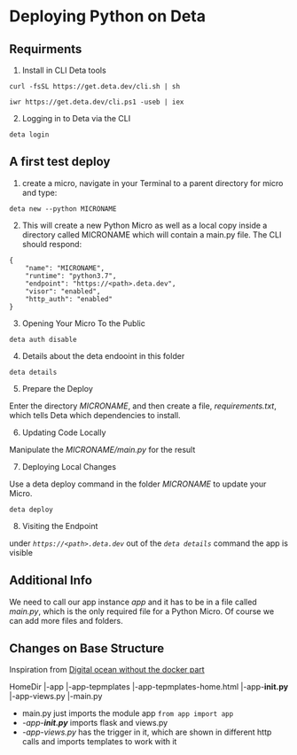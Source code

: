 # Deploying Python on Deta

## Requirments

1. Install in CLI Deta tools

```=bash
curl -fsSL https://get.deta.dev/cli.sh | sh
```

```=psh
iwr https://get.deta.dev/cli.ps1 -useb | iex
```

2. Logging in to Deta via the CLI

```=bash
deta login
```

## A first test deploy

1. create a micro, navigate in your Terminal to a parent directory for micro and type:

```=bash
deta new --python MICRONAME
```

2. This will create a new Python Micro as well as a local copy inside a directory called MICRONAME which will contain a main.py file.
The CLI should respond:

```=json
{
    "name": "MICRONAME",
    "runtime": "python3.7",
    "endpoint": "https://<path>.deta.dev",
    "visor": "enabled",
    "http_auth": "enabled"
}
```

3. Opening Your Micro To the Public

```=bash
deta auth disable
```

4. Details about the deta endooint in this folder

```=bash
deta details
```

5. Prepare the Deploy

Enter the directory *MICRONAME*, and then create a file, *requirements.txt*, which tells Deta which dependencies to install.

6. Updating Code Locally

Manipulate the *MICRONAME/main.py* for the result

7. Deploying Local Changes

Use a deta deploy command in the folder *MICRONAME* to update your Micro.

```=bash
deta deploy
```

8. Visiting the Endpoint

under *`https://<path>.deta.dev`* out of the *`deta details`* command the app is visible

## Additional Info

We need to call our app instance *app* and it has to be in a file called *main.py*, which is the only required file for a Python Micro. Of course we can add more files and folders.

## Changes on Base Structure 

Inspiration from [Digital ocean without the docker part](https://www.digitalocean.com/community/tutorials/how-to-build-and-deploy-a-flask-application-using-docker-on-ubuntu-18-04)

HomeDir
|-app
|-app-tepmplates
|-app-tepmplates-home.html
|-app-__init.py__
|-app-views.py
|-main.py

- main.py just imports the module app `from app import app`
- *-app-__init.py__* imports flask and views.py
- *-app-views.py* has the trigger in it, which are shown in different http calls and imports templates to work with it